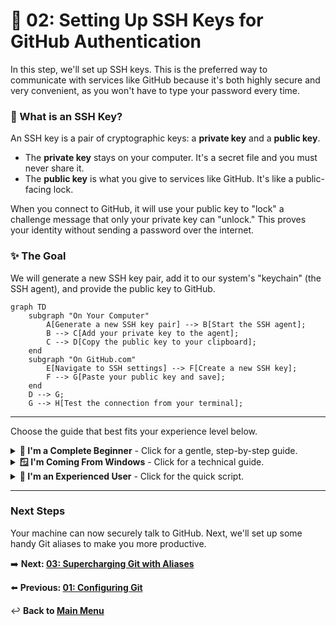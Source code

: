 # 🔑 02: Setting Up SSH Keys for GitHub Authentication

In this step, we'll set up SSH keys. This is the preferred way to communicate with services like GitHub because it's both highly secure and very convenient, as you won't have to type your password every time.

### 🤔 What is an SSH Key?

An SSH key is a pair of cryptographic keys: a **private key** and a **public key**.
*   The **private key** stays on your computer. It's a secret file and you must never share it.
*   The **public key** is what you give to services like GitHub. It's like a public-facing lock.

When you connect to GitHub, it will use your public key to "lock" a challenge message that only your private key can "unlock." This proves your identity without sending a password over the internet.

### ✨ The Goal

We will generate a new SSH key pair, add it to our system's "keychain" (the SSH agent), and provide the public key to GitHub.

```mermaid
graph TD
    subgraph "On Your Computer"
        A[Generate a new SSH key pair] --> B[Start the SSH agent];
        B --> C[Add your private key to the agent];
        C --> D[Copy the public key to your clipboard];
    end
    subgraph "On GitHub.com"
        E[Navigate to SSH settings] --> F[Create a new SSH key];
        F --> G[Paste your public key and save];
    end
    D --> G;
    G --> H[Test the connection from your terminal];
```

---

Choose the guide that best fits your experience level below.

<details>
<summary>
  <strong>🌱 I'm a Complete Beginner</strong> - Click for a gentle, step-by-step guide.
</summary>

### Creating Your Secure Handshake

Let's create your secure key pair. Don't worry, the commands do all the hard work!

**Step 1: Generate Your Keys**

This command creates a new SSH key using a modern and secure algorithm called `ed25519`. Make sure to replace `your.email@example.com` with your GitHub email address.

```bash
ssh-keygen -t ed25519 -C "your.email@example.com"
```
When it asks "Enter a file in which to save the key," just press **Enter** to accept the default location.
When it asks for a passphrase, you can either type one in (for extra security) or press **Enter** twice to have no passphrase. For this guide, we'll skip the passphrase to keep things simple.

**Step 2: Start the "SSH Agent"**

The SSH agent is a background program that securely holds your private key so you don't have to type your passphrase all the time.

```bash
# This command starts the agent.
eval "$(ssh-agent -s)"
```

**Step 3: Add Your Key to the Agent**

Now, tell the agent about your new private key.

```bash
# This adds your new key to the agent's keychain.
ssh-add ~/.ssh/id_ed25519
```

**Step 4: Get Your Public Key**

We need to copy your public key so we can give it to GitHub.

```bash
# This command displays your public key in the terminal.
cat ~/.ssh/id_ed25519.pub
```
The output will be a long string of text starting with `ssh-ed25519...`. **Highlight this entire block of text and copy it** to your clipboard (`Ctrl+Shift+C` in most terminals).

**Step 5: Add the Key to GitHub**

1.  Go to [github.com](https://github.com) and log in.
2.  Click your profile picture in the top-right corner, then click **Settings**.
3.  In the left sidebar, click **SSH and GPG keys**.
4.  Click the **New SSH key** button.
5.  Give it a **Title** that you'll recognize, like "My Ubuntu Desktop".
6.  Paste your copied public key into the **Key** field.
7.  Click **Add SSH key**.

**Step 6: Test Your Connection**

Let's make sure it all worked.

```bash
# This command attempts to connect to GitHub over SSH.
ssh -T git@github.com
```
You may see a warning about the authenticity of the host. Type **yes** and press Enter. If everything is correct, you will see a message like: `Hi your-username! You've successfully authenticated...`

Congratulations! You now have a secure, password-free connection to GitHub.

</details>

<details>
<summary>
  <strong>🪟 I'm Coming From Windows</strong> - Click for a technical guide.
</summary>

### Setting Up OpenSSH Keys

This process uses the standard OpenSSH client to generate keys, which is the default on Linux. It's analogous to using `ssh-keygen.exe` and `pageant.exe` on Windows, but integrated directly into the shell.

**Step 1: Generate an Ed25519 Key Pair**

We'll generate a modern `ed25519` key pair.

```bash
# Generate the key, associating it with your email.
ssh-keygen -t ed25519 -C "your.email@example.com"
```
Press Enter to accept the default file path (`~/.ssh/id_ed25519`). It's recommended to use a strong passphrase for production keys, but you can leave it blank for this setup.

**Step 2: Ensure the SSH Agent is Running**

The `ssh-agent` caches your decrypted private keys in memory.

```bash
# Start the agent and add its environment variables to the current shell.
eval "$(ssh-agent -s)"
```

**Step 3: Add the Key to the Agent**

Register the newly created private key with the agent.

```bash
# Add the identity to the agent.
ssh-add ~/.ssh/id_ed25519
```

**Step 4: Copy the Public Key**

Copy the public key content to your clipboard. You can use a tool like `xclip` if you have it installed, or just `cat` and copy manually.

```bash
# Display the public key for copying.
cat ~/.ssh/id_ed25519.pub
```

**Step 5: Add the Public Key to GitHub**

1.  Navigate to your [SSH and GPG keys settings](https://github.com/settings/keys) on GitHub.
2.  Click **New SSH key**.
3.  Provide a descriptive title and paste the public key (`id_ed25519.pub`) content into the "Key" field.
4.  Click **Add SSH key**.

**Step 6: Test the Authentication**

Verify the connection to GitHub's SSH server.

```bash
# Authenticate to GitHub.
ssh -T git@github.com
```
Accept the host key fingerprint if prompted. A successful connection will greet you with your GitHub username.

</details>

<details>
<summary>
  <strong>🚀 I'm an Experienced User</strong> - Click for the quick script.
</summary>

### SSH Key Setup Script

1.  Generate an `ed25519` key. Replace the email with your own.
2.  Start the agent and add the key.
3.  Copy the public key and add it to [GitHub Settings](https://github.com/settings/keys).
4.  Test the connection.

```bash
# 1. Generate key (press Enter for defaults)
ssh-keygen -t ed25519 -C "your.email@example.com"

# 2. Start agent and add key
eval "$(ssh-agent -s)"
ssh-add ~/.ssh/id_ed25519

# 3. Display public key to copy
echo "Your public key is:"
cat ~/.ssh/id_ed25519.pub
echo "Add the key above to https://github.com/settings/keys"

# 4. Test connection
echo "Testing connection to GitHub..."
ssh -T git@github.com
```

</details>

---

### Next Steps

Your machine can now securely talk to GitHub. Next, we'll set up some handy Git aliases to make you more productive.

➡️ **Next: [03: Supercharging Git with Aliases](./03-git-aliases.md)**

⬅️ **Previous: [01: Configuring Git](./01-git-configuration.md)**

↩️ **Back to [Main Menu](../../README.md)**
